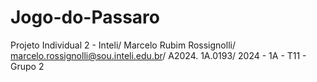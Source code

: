 # Jogo-do-Passaro
Projeto Individual 2 - Inteli/
Marcelo Rubim Rossignolli/
marcelo.rossignolli@sou.inteli.edu.br/
A2024. 1A.0193/
2024 - 1A - T11 - Grupo 2
